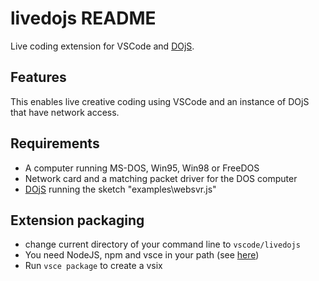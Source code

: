 # livedojs README

Live coding extension for VSCode and [DOjS](https://github.com/SuperIlu/DOjS).

## Features

This enables live creative coding using VSCode and an instance of DOjS that have network access.

## Requirements
* A computer running MS-DOS, Win95, Win98 or FreeDOS
* Network card and a matching packet driver for the DOS computer
* [DOjS](https://github.com/SuperIlu/DOjS) running the sketch "examples\websvr.js"

## Extension packaging
* change current directory of your command line to `vscode/livedojs`
* You need NodeJS, npm and vsce in your path (see [here](https://code.visualstudio.com/api/working-with-extensions/publishing-extension))
* Run `vsce package` to create a vsix
